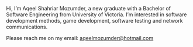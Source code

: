 Hi, I’m Aqeel Shahriar Mozumder, a new graduate with a Bachelor of Software Engineering from University of Victoria.
I’m interested in software development methods, game development, software testing and network communications.

Please reach me on my email: aqeelmozumder@hotmail.com

